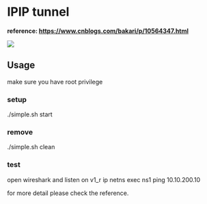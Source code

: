 # IPIP tunnel 

<b>reference: https://www.cnblogs.com/bakari/p/10564347.html</b>

![](https://img2018.cnblogs.com/blog/431521/201903/431521-20190320132302980-826956388.png)


## Usage

make sure you have root privilege

### setup
./simple.sh start

### remove
./simple.sh clean

### test
open wireshark and listen on v1_r
ip netns exec ns1 ping 10.10.200.10

for more detail please check the reference.

